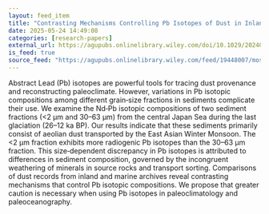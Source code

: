 ```yaml
---
layout: feed_item
title: "Contrasting Mechanisms Controlling Pb Isotopes of Dust in Inland and Marine Archives"
date: 2025-05-24 14:49:08
categories: [research-papers]
external_url: https://agupubs.onlinelibrary.wiley.com/doi/10.1029/2024GL114133?af=R
is_feed: true
source_feed: "https://agupubs.onlinelibrary.wiley.com/feed/19448007/most-recent"
---
```


Abstract
Lead (Pb) isotopes are powerful tools for tracing dust provenance and reconstructing paleoclimate. However, variations in Pb isotopic compositions among different grain‐size fractions in sediments complicate their use. We examine the Nd‐Pb isotopic compositions of two sediment fractions (<2 μm and 30–63 μm) from the central Japan Sea during the last glaciation (26–12 ka BP). Our results indicate that these sediments primarily consist of aeolian dust transported by the East Asian Winter Monsoon. The <2 μm fraction exhibits more radiogenic Pb isotopes than the 30–63 μm fraction. This size‐dependent discrepancy in Pb isotopes is attributed to differences in sediment composition, governed by the incongruent weathering of minerals in source rocks and transport sorting. Comparisons of dust records from inland and marine archives reveal contrasting mechanisms that control Pb isotopic compositions. We propose that greater caution is necessary when using Pb isotopes in paleoclimatology and paleoceanography.
